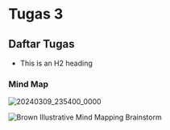# Tugas 3

## Daftar Tugas
- This is an H2 heading

### Mind Map
![20240309_235400_0000](https://github.com/zakwanaraffi/SysOP24-3123521030/assets/160553582/7afd142f-51c8-4c85-92a2-0e58b3fdb628)


![Brown Illustrative Mind Mapping Brainstorm](https://github.com/zakwanaraffi/SysOP24-3123521030/assets/160553582/6c155a7d-a4d6-4e32-93c3-c314b57f2bb0)


